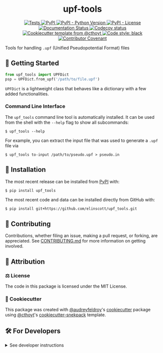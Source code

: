 <!--
<p align="center">
  <img src="https://github.com/elinscott/upf_tools/raw/main/docs/source/logo.png" height="150">
</p>
-->

<h1 align="center">
  upf-tools
</h1>

<p align="center">
    <a href="https://github.com/elinscott/upf-tools/actions/workflows/tests.yml">
        <img alt="Tests" src="https://github.com/elinscott/upf-tools/workflows/Tests/badge.svg" />
    </a>
    <a href="https://pypi.org/project/upf-tools">
        <img alt="PyPI" src="https://img.shields.io/pypi/v/upf-tools" />
    </a>
    <a href="https://pypi.org/project/upf-tools">
        <img alt="PyPI - Python Version" src="https://img.shields.io/pypi/pyversions/upf-tools" />
    </a>
    <a href="https://github.com/elinscott/upf-tools/blob/main/LICENSE">
        <img alt="PyPI - License" src="https://img.shields.io/pypi/l/upf-tools" />
    </a>
    <a href='https://upf-tools.readthedocs.io/en/latest/?badge=latest'>
        <img src='https://readthedocs.org/projects/upf-tools/badge/?version=latest' alt='Documentation Status' />
    </a>
    <a href="https://codecov.io/gh/elinscott/upf-tools/branch/main">
        <img src="https://codecov.io/gh/elinscott/upf-tools/branch/main/graph/badge.svg" alt="Codecov status" />
    </a>  
    <a href="https://github.com/cthoyt/cookiecutter-python-package">
        <img alt="Cookiecutter template from @cthoyt" src="https://img.shields.io/badge/Cookiecutter-snekpack-blue" /> 
    </a>
    <a href='https://github.com/psf/black'>
        <img src='https://img.shields.io/badge/code%20style-black-000000.svg' alt='Code style: black' />
    </a>
    <a href="https://github.com/elinscott/upf-tools/blob/main/.github/CODE_OF_CONDUCT.md">
        <img src="https://img.shields.io/badge/Contributor%20Covenant-2.1-4baaaa.svg" alt="Contributor Covenant"/>
    </a>
</p>

Tools for handling `.upf` (Unified Pseudopotential Format) files

## 💪 Getting Started

```python
from upf_tools import UPFDict
psp = UPFDict.from_upf('/path/to/file.upf')
```

`UPFDict` is a lightweight class that behaves like a dictionary with a few added functionalities.

### Command Line Interface

The `upf_tools` command line tool is automatically installed. It can
be used from the shell with the `--help` flag to show all subcommands:

```shell
$ upf_tools --help
```

For example, you can extract the input file that was used to generate a `.upf` file via
```shell
$ upf_tools to-input /path/to/pseudo.upf > pseudo.in
```

## 🚀 Installation

The most recent release can be installed from
[PyPI](https://pypi.org/project/upf_tools/) with:

```shell
$ pip install upf_tools
```

The most recent code and data can be installed directly from GitHub with:

```bash
$ pip install git+https://github.com/elinscott/upf_tools.git
```

## 👐 Contributing

Contributions, whether filing an issue, making a pull request, or forking, are appreciated. See
[CONTRIBUTING.md](https://github.com/elinscott/upf_tools/blob/master/.github/CONTRIBUTING.md) for more information on getting involved.

## 👋 Attribution

### ⚖️ License

The code in this package is licensed under the MIT License.

<!--
### 📖 Citation

Citation goes here!
-->

<!--
### 🎁 Support

This project has been supported by the following organizations (in alphabetical order):

- [Harvard Program in Therapeutic Science - Laboratory of Systems Pharmacology](https://hits.harvard.edu/the-program/laboratory-of-systems-pharmacology/)

-->

<!--
### 💰 Funding

This project has been supported by the following grants:

| Funding Body                                             | Program                                                                                                                       | Grant           |
|----------------------------------------------------------|-------------------------------------------------------------------------------------------------------------------------------|-----------------|
| DARPA                                                    | [Automating Scientific Knowledge Extraction (ASKE)](https://www.darpa.mil/program/automating-scientific-knowledge-extraction) | HR00111990009   |
-->

### 🍪 Cookiecutter

This package was created with [@audreyfeldroy](https://github.com/audreyfeldroy)'s
[cookiecutter](https://github.com/cookiecutter/cookiecutter) package using [@cthoyt](https://github.com/cthoyt)'s
[cookiecutter-snekpack](https://github.com/cthoyt/cookiecutter-snekpack) template.

## 🛠️ For Developers

<details>
  <summary>See developer instructions</summary>

The final section of the README is for if you want to get involved by making a code contribution.

### Development Installation

To install in development mode, use the following:

```bash
$ git clone git+https://github.com/elinscott/upf_tools.git
$ cd upf_tools
$ pip install -e .
```

### 🥼 Testing

After cloning the repository and installing `tox` with `pip install tox`, the unit tests in the `tests/` folder can be
run reproducibly with:

```shell
$ tox
```

Additionally, these tests are automatically re-run with each commit in a [GitHub Action](https://github.com/elinscott/upf_tools/actions?query=workflow%3ATests).

### 📖 Building the Documentation

The documentation can be built locally using the following:

```shell
$ git clone git+https://github.com/elinscott/upf_tools.git
$ cd upf_tools
$ tox -e docs
$ open docs/build/html/index.html
``` 

The documentation automatically installs the package as well as the `docs`
extra specified in the [`setup.cfg`](setup.cfg). `sphinx` plugins
like `texext` can be added there. Additionally, they need to be added to the
`extensions` list in [`docs/source/conf.py`](docs/source/conf.py).

### 📦 Making a Release

After installing the package in development mode and installing
`tox` with `pip install tox`, the commands for making a new release are contained within the `finish` environment
in `tox.ini`. Run the following from the shell:

```shell
$ tox -e finish
```

This script does the following:

1. Uses [Bump2Version](https://github.com/c4urself/bump2version) to switch the version number in the `setup.cfg`,
   `src/upf_tools/version.py`, and [`docs/source/conf.py`](docs/source/conf.py) to not have the `-dev` suffix
2. Packages the code in both a tar archive and a wheel using [`build`](https://github.com/pypa/build)
3. Uploads to PyPI using [`twine`](https://github.com/pypa/twine). Be sure to have a `.pypirc` file configured to avoid the need for manual input at this
   step
4. Push to GitHub. You'll need to make a release going with the commit where the version was bumped.
5. Bump the version to the next patch. If you made big changes and want to bump the version by minor, you can
   use `tox -e bumpversion -- minor` after.
</details>
